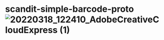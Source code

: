 # scandit-simple-barcode-proto![20220318_122410_AdobeCreativeCloudExpress (1)](https://user-images.githubusercontent.com/84298284/158971919-e4e9e2a9-e6f0-4178-bc9c-f8e799ba0d5d.gif)
